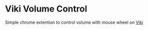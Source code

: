 # Viki Volume Control

Simple chrome extention to control volume with mouse wheel on [Viki](https://www.viki.com/)

